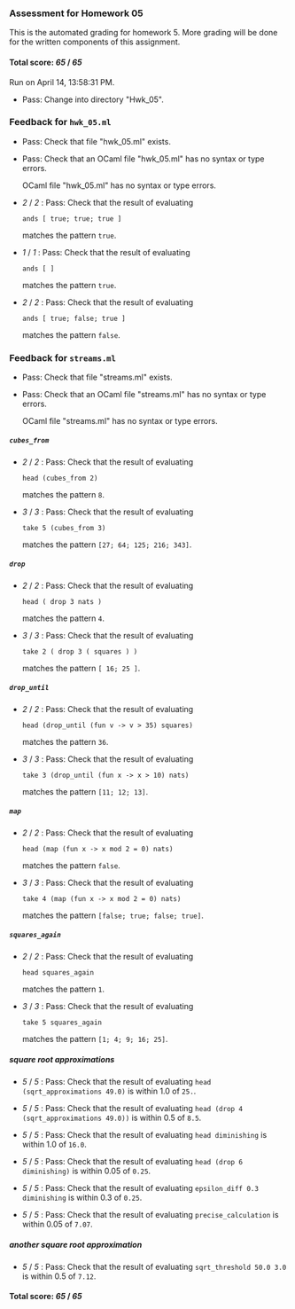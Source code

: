 ### Assessment for Homework 05

This is the automated grading for homework 5. More grading will be done for the written components of this assignment.

#### Total score: _65_ / _65_

Run on April 14, 13:58:31 PM.

+ Pass: Change into directory "Hwk_05".

### Feedback for ``hwk_05.ml``

+ Pass: Check that file "hwk_05.ml" exists.

+ Pass: Check that an OCaml file "hwk_05.ml" has no syntax or type errors.

    OCaml file "hwk_05.ml" has no syntax or type errors.



+  _2_ / _2_ : Pass: 
Check that the result of evaluating
   ```
   ands [ true; true; true ]
   ```
   matches the pattern `true`.

   




+  _1_ / _1_ : Pass: 
Check that the result of evaluating
   ```
   ands [ ]
   ```
   matches the pattern `true`.

   




+  _2_ / _2_ : Pass: 
Check that the result of evaluating
   ```
   ands [ true; false; true ]
   ```
   matches the pattern `false`.

   




### Feedback for ``streams.ml``

+ Pass: Check that file "streams.ml" exists.

+ Pass: Check that an OCaml file "streams.ml" has no syntax or type errors.

    OCaml file "streams.ml" has no syntax or type errors.



##### ``cubes_from``

+  _2_ / _2_ : Pass: 
Check that the result of evaluating
   ```
   head (cubes_from 2)
   ```
   matches the pattern `8`.

   




+  _3_ / _3_ : Pass: 
Check that the result of evaluating
   ```
   take 5 (cubes_from 3)
   ```
   matches the pattern `[27; 64; 125; 216; 343]`.

   




##### ``drop``

+  _2_ / _2_ : Pass: 
Check that the result of evaluating
   ```
   head ( drop 3 nats )
   ```
   matches the pattern `4`.

   




+  _3_ / _3_ : Pass: 
Check that the result of evaluating
   ```
   take 2 ( drop 3 ( squares ) )
   ```
   matches the pattern `[ 16; 25 ]`.

   




##### ``drop_until``

+  _2_ / _2_ : Pass: 
Check that the result of evaluating
   ```
   head (drop_until (fun v -> v > 35) squares)
   ```
   matches the pattern `36`.

   




+  _3_ / _3_ : Pass: 
Check that the result of evaluating
   ```
   take 3 (drop_until (fun x -> x > 10) nats)
   ```
   matches the pattern `[11; 12; 13]`.

   




##### ``map``

+  _2_ / _2_ : Pass: 
Check that the result of evaluating
   ```
   head (map (fun x -> x mod 2 = 0) nats)
   ```
   matches the pattern `false`.

   




+  _3_ / _3_ : Pass: 
Check that the result of evaluating
   ```
   take 4 (map (fun x -> x mod 2 = 0) nats)
   ```
   matches the pattern `[false; true; false; true]`.

   




##### ``squares_again``

+  _2_ / _2_ : Pass: 
Check that the result of evaluating
   ```
   head squares_again
   ```
   matches the pattern `1`.

   




+  _3_ / _3_ : Pass: 
Check that the result of evaluating
   ```
   take 5 squares_again
   ```
   matches the pattern `[1; 4; 9; 16; 25]`.

   




##### square root approximations

+  _5_ / _5_ : Pass: Check that the result of evaluating `head (sqrt_approximations 49.0)` is within 1.0 of `25.`.

   



+  _5_ / _5_ : Pass: Check that the result of evaluating `head (drop 4 (sqrt_approximations 49.0))` is within 0.5 of `8.5`.

   



+  _5_ / _5_ : Pass: Check that the result of evaluating `head diminishing` is within 1.0 of `16.0`.

   



+  _5_ / _5_ : Pass: Check that the result of evaluating `head (drop 6 diminishing)` is within 0.05 of `0.25`.

   



+  _5_ / _5_ : Pass: Check that the result of evaluating `epsilon_diff 0.3 diminishing` is within 0.3 of `0.25`.

   



+  _5_ / _5_ : Pass: Check that the result of evaluating `precise_calculation` is within 0.05 of `7.07`.

   



##### another square root approximation

+  _5_ / _5_ : Pass: Check that the result of evaluating `sqrt_threshold 50.0 3.0` is within 0.5 of `7.12`.

   



#### Total score: _65_ / _65_

